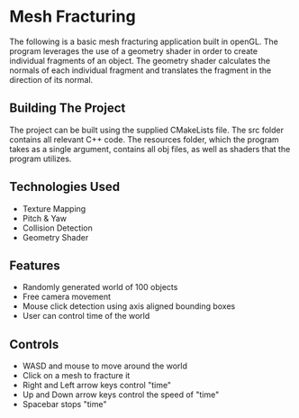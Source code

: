 Mesh Fracturing
===============

The following is a basic mesh fracturing application built in openGL. The program leverages the use of a geometry shader in order to create individual fragments of an object. The geometry shader calculates the normals of each individual fragment and translates the fragment in the direction of its normal.

Building The Project
--------------------
The project can be built using the supplied CMakeLists file. The src folder contains all relevant C++ code. The resources folder, which the program takes as a single argument, contains all obj files, as well as shaders that the program utilizes.

Technologies Used
-----------------
* Texture Mapping
* Pitch & Yaw
* Collision Detection
* Geometry Shader

Features
--------
* Randomly generated world of 100 objects
* Free camera movement
* Mouse click detection using axis aligned bounding boxes
* User can control time of the world

Controls
--------
* WASD and mouse to move around the world
* Click on a mesh to fracture it
* Right and Left arrow keys control "time"
* Up and Down arrow keys control the speed of "time"
* Spacebar stops "time"
